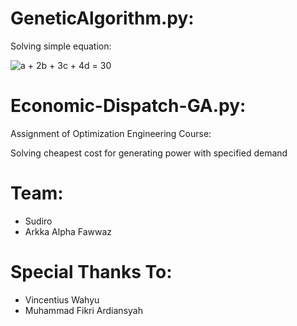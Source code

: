 # GeneticAlgorithm.py:
  Solving simple equation:

<img src="https://latex.codecogs.com/gif.latex?a&space;&plus;&space;2b&space;&plus;&space;3c&space;&plus;&space;4d&space;=&space;30" title="a + 2b + 3c + 4d = 30" />

# Economic-Dispatch-GA.py:
  Assignment of Optimization Engineering Course:
  
  Solving cheapest cost for generating power with specified demand

# Team:
  - Sudiro
  - Arkka Alpha Fawwaz

# Special Thanks To:
  - Vincentius Wahyu
  - Muhammad Fikri Ardiansyah
